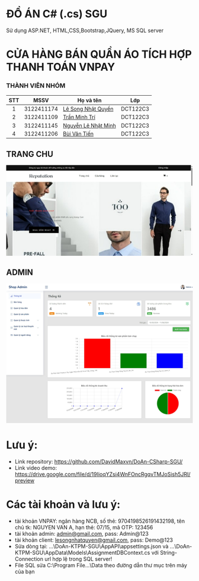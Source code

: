 # ĐỒ ÁN C# (.cs) SGU
Sử dụng ASP.NET, HTML,CSS,Bootstrap,JQuery, MS SQL server
# CỬA HÀNG BÁN QUẦN ÁO TÍCH HỢP THANH TOÁN VNPAY

### THÀNH VIÊN NHÓM
| STT |    MSSV    | Họ và tên                                                                   |  Lớp     |
| :-: | :--------: | --------------------------------------------------------------------------- | -------- |
|  1  | 3122411174 | [Lê Song Nhật Quyền]()                                                      | DCT122C3 |
|  2  | 3122411109 | [Trần Minh Trí]()                                                           | DCT122C3 |
|  3  | 3122411145 | [Nguyễn Lê Nhật Minh]()                                                     | DCT122C3 |
|  4  | 3122411206 | [Bùi Văn Tiến]()                                                            | DCT122C3 |

## TRANG CHU 
![alt text](./img/homepage.jpeg)

## ADMIN
![alt text](./img/admin_dashboard.jpeg)

# Lưu ý: 
- Link repository: https://github.com/DavidMaxvn/DoAn-CSharp-SGU/
- Link video demo: https://drive.google.com/file/d/19IioqYZsi4WnFOncRgqvTMJoSish5JRI/preview

# Các tài khoản và lưu ý:
- tài khoản VNPAY: ngân hàng NCB, số thẻ: 9704198526191432198, tên chủ tk: NGUYEN VAN A, hạn thẻ: 07/15, mã OTP: 123456
- tài khoản admin: admin@gmail.com, pass: Admin@123
- tài khoản client: lesongnhatquyen@gmail.com, pass: Demo@123
- Sửa dòng tại: ...\DoAn-KTPM-SGU\AppAPI\appsettings.json và ...\DoAn-KTPM-SGU\AppData\Models\AssignmentDBContext.cs với String-Connection url hợp lệ trong SQL server!
- File SQL sửa C:\Program File\...\Data theo đường dẫn thư mục trên máy của bạn
